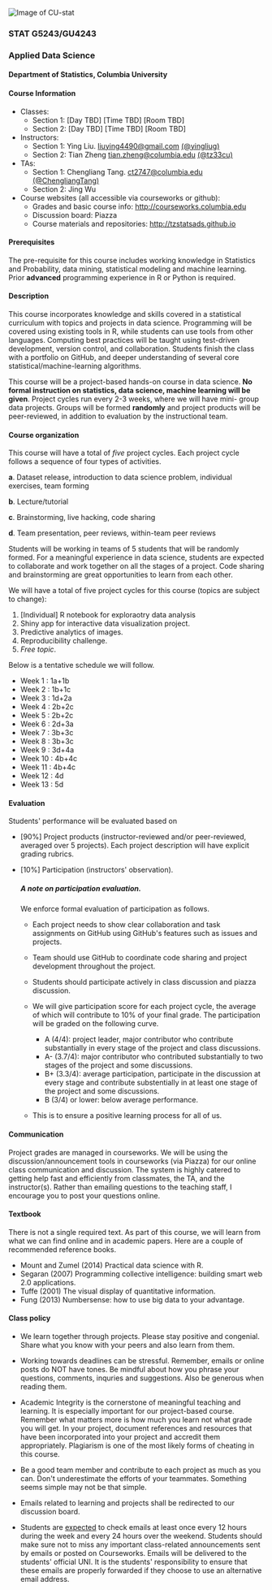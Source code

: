 ![Image of CU-stat](http://res.cloudinary.com/tz33cu/image/upload/c_scale,w_583/v1531255959/Screen_Shot_2018-07-10_at_4.52.02_PM_boejm8.png)

### STAT G5243/GU4243
### Applied Data Science

#### Department of Statistics, Columbia University 

#### Course Information
* Classes: 
	* Section 1: [Day TBD] [Time TBD] [Room TBD]
	* Section 2: [Day TBD] [Time TBD] [Room TBD]
* Instructors: 
	* Section 1: Ying Liu.  <liuying4490@gmail.com> [(@yingliug)](https://github.com/yingliug)
	* Section 2: Tian Zheng <tian.zheng@columbia.edu> [(@tz33cu)](http://github.com/tz33cu)	
* TAs: 
	* Section 1: Chengliang Tang. <ct2747@columbia.edu> [(@ChengliangTang)](http://github.com/ChengliangTang)
	* Section 2: Jing Wu
* Course websites (all accessible via courseworks or github): 
  * Grades and basic course info: <http://courseworks.columbia.edu>
  * Discussion board: Piazza 
  * Course materials and repositories: <http://tzstatsads.github.io>
 
#### Prerequisites
The pre-requisite for this course includes working knowledge in Statistics and Probability, data mining, statistical modeling and machine learning. Prior **advanced** programming experience in R or Python is required. 

#### Description  
This course incorporates knowledge and skills covered in a statistical curriculum with topics and projects in data science. Programming will be covered using existing tools in R, while students can use tools from other languages. Computing best practices will be taught using test-driven development, version control, and collaboration. Students finish the class with a portfolio on GitHub, and deeper understanding of several core statistical/machine-learning algorithms. 

This course will be a project-based hands-on course in data science. **No formal instruction on statistics, data science, machine learning will be given**. Project cycles run every 2-3 weeks, where we will have mini- group data projects. Groups will be formed **randomly** and project products will be peer-reviewed, in addition to evaluation by the instructional team.

#### Course organization
This course will have a total of *five* project cycles. Each project cycle follows a sequence of four types of activities. 

**a**. Dataset release, introduction to data science problem, individual exercises, team forming

**b**. Lecture/tutorial

**c**. Brainstorming, live hacking, code sharing

**d**. Team presentation, peer reviews, within-team peer reviews

Students will be working in teams of 5 students that will be randomly formed. For a meaningful experience in data science, students are expected to collaborate and work together on all the stages of a project. Code sharing and brainstorming are great opportunities to learn from each other. 

We will have a total of five project cycles for this course (topics are subject to change):

1. [Individual] R notebook for exploraotry data analysis 
2. Shiny app for interactive data visualization project.
3. Predictive analytics of images.
4. Reproducibility challenge.
5. *Free topic*.

Below is a tentative schedule we will follow.

+ Week 1 : 1a+1b
+ Week 2 : 1b+1c
+ Week 3 : 1d+2a
+ Week 4 : 2b+2c
+ Week 5 : 2b+2c
+ Week 6 : 2d+3a
+ Week 7 : 3b+3c
+ Week 8 : 3b+3c
+ Week 9 : 3d+4a
+ Week 10 : 4b+4c
+ Week 11 : 4b+4c
+ Week 12 : 4d
+ Week 13 : 5d

#### Evaluation

Students' performance will be evaluated based on 

* [90%] Project products (instructor-reviewed and/or peer-reviewed, averaged over 5 projects). Each project description will have explicit grading rubrics. 
* [10%] Participation (instructors' observation).

	##### A note on participation evaluation. 
	We enforce formal evaluation of participation as follows. 
	
	* Each project needs to show clear collaboration and task assignments on GitHub using GitHub's features such as issues and projects. 
	* Team should use GitHub to coordinate code sharing and project development throughout the project. 
	* Students should participate actively in class discussion and piazza discussion. 
	* We will give participation score for each project cycle, the average of which will contribute to 10% of your final grade. The participation will be graded on the following curve. 
	
		* A (4/4): project leader, major contributor who contribute substantially in every stage of the project and class discussions. 
		* A- (3.7/4): major contributor who contributed substantially to two stages of the project and some discussions. 
		* B+ (3.3/4): average participation, participate in the discussion at every stage and contribute substentially in at least one stage of the project and some discussions. 
		* B (3/4) or lower: below average performance.   
	* This is to ensure a positive learning process for all of us.  

#### Communication
Project grades are managed in courseworks. We will be using the discussion/announcement tools in courseworks (via Piazza) for our online class communication and discussion. The system is highly catered to getting help fast and efficiently from classmates, the TA, and the instructor(s). Rather than emailing questions to the teaching staff, I encourage you to post your questions online. 

#### Textbook
There is not a single required text. As part of this course, we will learn from what we can find online and in academic papers. Here are a couple of recommended reference books. 

+ Mount and Zumel (2014) Practical data science with R.
+ Segaran (2007) Programming collective intelligence: building smart web 2.0 applications.
+ Tuffe (2001) The visual display of quantitative information.
+ Fung (2013) Numbersense: how to use big data to your advantage.

#### Class policy

* We learn together through projects. Please stay positive and congenial. Share what you know with your peers and also learn from them.

* Working towards deadlines can be stressful. Remember, emails or online posts do NOT have tones. Be mindful about how you phrase your questions, comments, inquries and suggestions. Also be generous when reading them. 

* Academic Integrity is the cornerstone of meaningful teaching and learning. It is especially important for our project-based course. Remember what matters more is how much you learn not what grade you will get. In your project, document references and resources that have been incorporated into your project and accredit them appropriately. Plagiarism is one of the most likely forms of cheating in this course. 

* Be a good team member and contribute to each project as much as you can. Don't underestimate the efforts of your teammates. Something seems simple may not be that simple. 

* Emails related to learning and projects shall be redirected to our discussion board.
 
* Students are [expected](http://policylibrary.columbia.edu/student-email-communication-policy) to check emails at least once every 12 hours during the week and every 24 hours over the weekend. Students should make sure not to miss any important class-related announcements sent by emails or posted on Courseworks. Emails will be delivered to the students' official UNI. It is the students' responsibility to ensure that these emails are properly forwarded if they choose to use an alternative email address. 




